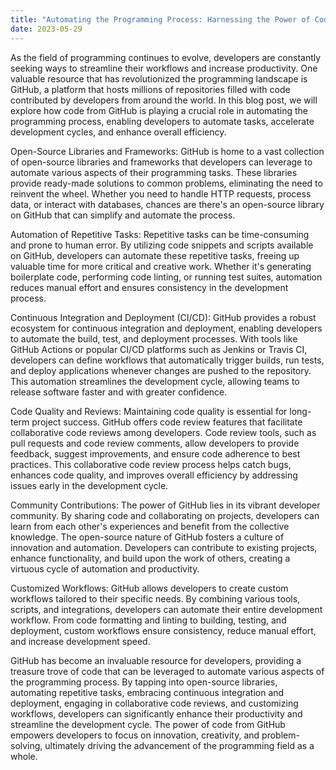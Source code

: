 ```yaml
---
title: "Automating the Programming Process: Harnessing the Power of Code from GitHub"
date: 2023-05-29
---
```

As the field of programming continues to evolve, developers are constantly seeking ways to streamline their workflows and increase productivity. One valuable resource that has revolutionized the programming landscape is GitHub, a platform that hosts millions of repositories filled with code contributed by developers from around the world. In this blog post, we will explore how code from GitHub is playing a crucial role in automating the programming process, enabling developers to automate tasks, accelerate development cycles, and enhance overall efficiency.

Open-Source Libraries and Frameworks:
GitHub is home to a vast collection of open-source libraries and frameworks that developers can leverage to automate various aspects of their programming tasks. These libraries provide ready-made solutions to common problems, eliminating the need to reinvent the wheel. Whether you need to handle HTTP requests, process data, or interact with databases, chances are there's an open-source library on GitHub that can simplify and automate the process.

Automation of Repetitive Tasks:
Repetitive tasks can be time-consuming and prone to human error. By utilizing code snippets and scripts available on GitHub, developers can automate these repetitive tasks, freeing up valuable time for more critical and creative work. Whether it's generating boilerplate code, performing code linting, or running test suites, automation reduces manual effort and ensures consistency in the development process.

Continuous Integration and Deployment (CI/CD):
GitHub provides a robust ecosystem for continuous integration and deployment, enabling developers to automate the build, test, and deployment processes. With tools like GitHub Actions or popular CI/CD platforms such as Jenkins or Travis CI, developers can define workflows that automatically trigger builds, run tests, and deploy applications whenever changes are pushed to the repository. This automation streamlines the development cycle, allowing teams to release software faster and with greater confidence.

Code Quality and Reviews:
Maintaining code quality is essential for long-term project success. GitHub offers code review features that facilitate collaborative code reviews among developers. Code review tools, such as pull requests and code review comments, allow developers to provide feedback, suggest improvements, and ensure code adherence to best practices. This collaborative code review process helps catch bugs, enhances code quality, and improves overall efficiency by addressing issues early in the development cycle.

Community Contributions:
The power of GitHub lies in its vibrant developer community. By sharing code and collaborating on projects, developers can learn from each other's experiences and benefit from the collective knowledge. The open-source nature of GitHub fosters a culture of innovation and automation. Developers can contribute to existing projects, enhance functionality, and build upon the work of others, creating a virtuous cycle of automation and productivity.

Customized Workflows:
GitHub allows developers to create custom workflows tailored to their specific needs. By combining various tools, scripts, and integrations, developers can automate their entire development workflow. From code formatting and linting to building, testing, and deployment, custom workflows ensure consistency, reduce manual effort, and increase development speed.

GitHub has become an invaluable resource for developers, providing a treasure trove of code that can be leveraged to automate various aspects of the programming process. By tapping into open-source libraries, automating repetitive tasks, embracing continuous integration and deployment, engaging in collaborative code reviews, and customizing workflows, developers can significantly enhance their productivity and streamline the development cycle. The power of code from GitHub empowers developers to focus on innovation, creativity, and problem-solving, ultimately driving the advancement of the programming field as a whole.
